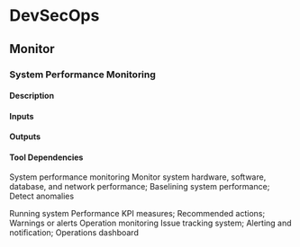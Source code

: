 # DevSecOps

## Monitor

### System Performance Monitoring

#### Description

#### Inputs

#### Outputs

#### Tool Dependencies

System
performance
monitoring
Monitor system hardware,
software, database, and
network performance;
Baselining system
performance;
Detect anomalies

Running system Performance KPI
measures;
Recommended
actions;
Warnings or alerts
Operation
monitoring
Issue tracking
system; Alerting
and notification;
Operations dashboard
